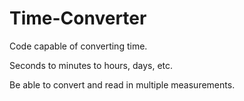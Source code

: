 # Time-Converter
Code capable of converting time. <p>
Seconds to minutes to hours, days, etc. <p>
Be able to convert and read in multiple measurements.<p>

